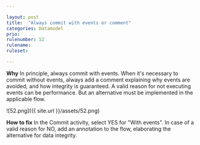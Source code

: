 ```yaml
---

layout: post
title:  "Always commit with events or comment"
categories: Datamodel
prio: 
rulenumber: 52
rulename: 
ruleset: 

---
```


**Why**
In principle, always commit with events. When it's necessary to commit without events, always add a comment explaining why events are avoided, and how integrity is guaranteed. A valid reason for not executing events can be performance. But an alternative must be implemented in the applicable flow. 

![52.png]({{ site.url }}/assets/52.png)

**How to fix**
In the Commit activity, select YES for "With events". In case of a valid reason for NO, add an annotation to the flow, elaborating the alternative for data integrity. 